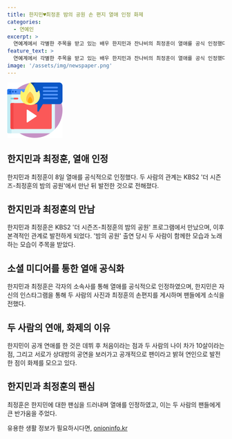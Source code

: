 ```yaml
---
title: 한지민♥최정훈 밤의 공원 손 편지 열애 인정 화제
categories:
  - 연예인
excerpt: >
  연예계에서 각별한 주목을 받고 있는 배우 한지민과 잔나비의 최정훈이 열애를 공식 인정했다. 두 사람은 KBS2 더 시즌즈-최정훈의 밤의 공원을 통해 만나 연인 관계로 이어졌으며, 함께 출연한 이후 SNS를 통해 관련 사진과 손 편지를 공개했다. 한지민은 처음으로 공개 연애를 하며, 두 사람의 나이 차이와 공개적인 팬심 표현 등으로 화제를 모으고 있다. 해당 소식은 CBS노컷뉴스를 통해 제보를 기다리고 있다. (150자)
feature_text: >
  연예계에서 각별한 주목을 받고 있는 배우 한지민과 잔나비의 최정훈이 열애를 공식 인정했다. 두 사람은 KBS2 더 시즌즈-최정훈의 밤의 공원을 통해 만나 연인 관계로 이어졌으며, 함께 출연한 이후 SNS를 통해 관련 사진과 손 편지를 공개했다. 한지민은 처음으로 공개 연애를 하며, 두 사람의 나이 차이와 공개적인 팬심 표현 등으로 화제를 모으고 있다. 해당 소식은 CBS노컷뉴스를 통해 제보를 기다리고 있다. (150자)
image: '/assets/img/newspaper.png'
---
```


<p><img src="/assets/img/news.png" alt="rentncar 속보" /></p>

<h2 data-ke-size="size26">한지민과 최정훈, 열애 인정</h2>

<p data-ke-size="size16">한지민과 최정훈이 8일 열애를 공식적으로 인정했다. 두 사람의 관계는 KBS2 '더 시즌즈-최정훈의 밤의 공원'에서 만난 뒤 발전한 것으로 전해졌다.</p>

<h2 data-ke-size="size26">한지민과 최정훈의 만남</h2>

<p data-ke-size="size16">한지민과 최정훈은 KBS2 '더 시즌즈-최정훈의 밤의 공원' 프로그램에서 만났으며, 이후 본격적인 관계로 발전하게 되었다. '밤의 공원' 출연 당시 두 사람이 함께한 모습과 노래하는 모습이 주목을 받았다.</p>

<h2 data-ke-size="size26">소셜 미디어를 통한 열애 공식화</h2>

<p data-ke-size="size16">한지민과 최정훈은 각자의 소속사를 통해 열애를 공식적으로 인정하였으며, 한지민은 자신의 인스타그램을 통해 두 사람의 사진과 최정훈의 손편지를 게시하며 팬들에게 소식을 전했다.</p>

<h2 data-ke-size="size26">두 사람의 연애, 화제의 이유</h2>

<p data-ke-size="size16">한지민이 공개 연애를 한 것은 데뷔 후 처음이라는 점과 두 사람의 나이 차가 10살이라는 점, 그리고 서로가 상대방의 공연을 보러가고 공개적으로 팬이라고 밝혀 연인으로 발전한 점이 화제를 모으고 있다.</p>

<h2 data-ke-size="size26">한지민과 최정훈의 팬심</h2>

<p data-ke-size="size16">최정훈은 한지민에 대한 팬심을 드러내며 열애를 인정하였고, 이는 두 사람의 팬들에게 큰 반가움을 주었다.</p>
유용한 생활 정보가 필요하시다면, <a href="https://onioninfo.kr" rel="dofollow">onioninfo.kr</a>


